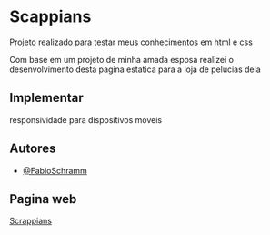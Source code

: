 
# Scappians

Projeto realizado para testar meus conhecimentos em html e css

Com base em um projeto de minha amada esposa realizei o desenvolvimento desta pagina estatica para a loja de pelucias dela


## Implementar

responsividade para dispositivos moveis

## Autores

- [@FabioSchramm](https://github.com/FabinhoSchramm)


## Pagina web

[Scrappians](https://fabinhoschramm.github.io/scrappians/)

